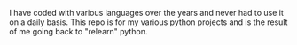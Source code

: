 I have coded with various languages over the years and never had to use it on a daily basis. This repo is for my various python projects and is the result of me going back to "relearn" python.

